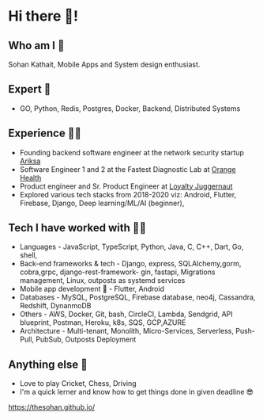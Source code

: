 # Hi there 👋!

## Who am I 👔
Sohan Kathait, Mobile Apps and System design enthusiast.
## Expert 🥇
- GO, Python, Redis, Postgres, Docker, Backend, Distributed Systems
## Experience 👨‍🔧️
- Founding backend software engineer at the network security startup [Ariksa](https://www.ariksa.com/)
- Software Engineer 1 and 2 at the Fastest Diagnostic Lab at [Orange Health](https://www.orangehealth.in/)
- Product engineer and Sr. Product Engineer at [Loyalty Juggernaut](https://www.lji.io/)
- Explored various tech stacks from 2018-2020 viz: Android, Flutter, Firebase, Django, Deep learning/ML/AI (beginner),

## Tech I have worked with 👨‍💻️
- Languages - JavaScript, TypeScript, Python, Java, C, C++, Dart, Go, shell,
- Back-end frameworks & tech - Django, express, SQLAlchemy,gorm, cobra,grpc, django-rest-framework- gin, fastapi, Migrations management, Linux, outposts as systemd services
- Mobile app development 📱 - Flutter, Android
- Databases - MySQL, PostgreSQL, Firebase database, neo4j, Cassandra, Redshift, DynanmoDB
- Others - AWS, Docker, Git, bash, CircleCI, Lambda, Sendgrid, API blueprint, Postman, Heroku, k8s, SQS, GCP,AZURE
- Architecture - Multi-tenant, Monolith, Micro-Services, Serverless, Push-Pull, PubSub, Outposts Deployment

## Anything else 🤔
- Love to play Cricket, Chess, Driving
- I'm a quick lerner and know how to get things done in given deadline 😎

<!-- ## Links 😍

## Overflow -  🎁
 -->


https://thesohan.github.io/
